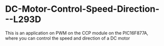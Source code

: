 # DC-Motor-Control-Speed-Direction---L293D
This is an application on PWM on the CCP module on the PIC16F877A, where you can control the speed and direction of a DC motor

